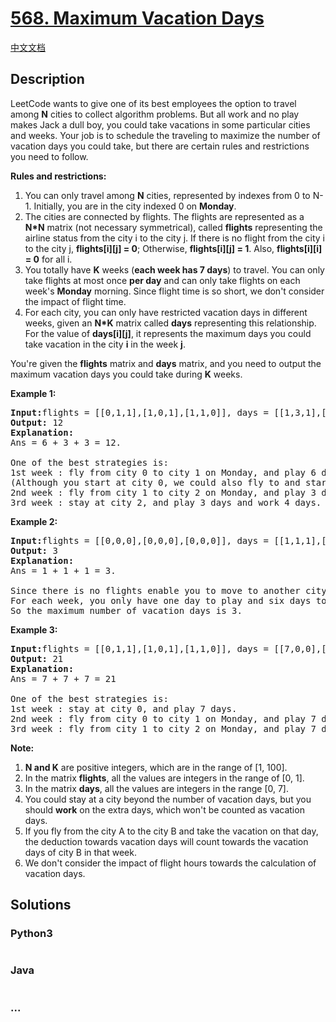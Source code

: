 # [568. Maximum Vacation Days](https://leetcode.com/problems/maximum-vacation-days)

[中文文档](/solution/0500-0599/0568.Maximum%20Vacation%20Days/README.md)

## Description

<p>
LeetCode wants to give one of its best employees the option to travel among <b>N</b> cities to collect algorithm problems. But all work and no play makes Jack a dull boy, you could take vacations in some particular cities and weeks. Your job is to schedule the traveling to maximize the number of vacation days you could take, but there are certain rules and restrictions you need to follow.
</p>

<p><b>Rules and restrictions:</b><br>
<ol>
<li>You can only travel among <b>N</b> cities, represented by indexes from 0 to N-1. Initially, you are in the city indexed 0 on <b>Monday</b>.</li>
<li>The cities are connected by flights. The flights are represented as a <b>N*N</b> matrix (not necessary symmetrical), called <b>flights</b> representing the airline status from the city i to the city j. If there is no flight from the city i to the city j, <b>flights[i][j] = 0</b>; Otherwise, <b>flights[i][j] = 1</b>. Also, <b>flights[i][i] = 0</b> for all i.</li>
<li>You totally have <b>K</b> weeks (<b>each week has 7 days</b>) to travel. You can only take flights at most once <b>per day</b> and can only take flights on each week's <b>Monday</b> morning. Since flight time is so short, we don't consider the impact of flight time.</li>
<li>For each city, you can only have restricted vacation days in different weeks, given an <b>N*K</b> matrix called <b>days</b> representing this relationship. For the value of <b>days[i][j]</b>, it represents the maximum days you could take vacation in the city <b>i</b> in the week <b>j</b>.</li>
</ol>
</p>

<p>You're given the <b>flights</b> matrix and <b>days</b> matrix, and you need to output the maximum vacation days you could take during <b>K</b> weeks.</p>

<p><b>Example 1:</b><br />
<pre>
<b>Input:</b>flights = [[0,1,1],[1,0,1],[1,1,0]], days = [[1,3,1],[6,0,3],[3,3,3]]
<b>Output:</b> 12
<b>Explanation:</b> <br>Ans = 6 + 3 + 3 = 12. <br>
One of the best strategies is:
1st week : fly from city 0 to city 1 on Monday, and play 6 days and work 1 day. <br/>(Although you start at city 0, we could also fly to and start at other cities since it is Monday.) 
2nd week : fly from city 1 to city 2 on Monday, and play 3 days and work 4 days.
3rd week : stay at city 2, and play 3 days and work 4 days.
</pre>
</p>

<p><b>Example 2:</b><br />
<pre>
<b>Input:</b>flights = [[0,0,0],[0,0,0],[0,0,0]], days = [[1,1,1],[7,7,7],[7,7,7]]
<b>Output:</b> 3
<b>Explanation:</b> <br>Ans = 1 + 1 + 1 = 3. <br>
Since there is no flights enable you to move to another city, you have to stay at city 0 for the whole 3 weeks. <br/>For each week, you only have one day to play and six days to work. <br/>So the maximum number of vacation days is 3.
</pre>
</p>

<p><b>Example 3:</b><br />
<pre>
<b>Input:</b>flights = [[0,1,1],[1,0,1],[1,1,0]], days = [[7,0,0],[0,7,0],[0,0,7]]
<b>Output:</b> 21
<b>Explanation:</b><br>Ans = 7 + 7 + 7 = 21<br>
One of the best strategies is:
1st week : stay at city 0, and play 7 days. 
2nd week : fly from city 0 to city 1 on Monday, and play 7 days.
3rd week : fly from city 1 to city 2 on Monday, and play 7 days.
</pre>
</p>

<p><b>Note:</b><br>
<ol>
<li><b>N and K</b> are positive integers, which are in the range of [1, 100].</li>
<li>In the matrix <b>flights</b>, all the values are integers in the range of [0, 1].</li>
<li>In the matrix <b>days</b>, all the values are integers in the range [0, 7].</li>
<li>You could stay at a city beyond the number of vacation days, but you should <b>work</b> on the extra days, which won't be counted as vacation days.</li>
<li>If you fly from the city A to the city B and take the vacation on that day, the deduction towards vacation days will count towards the vacation days of city B in that week.</li>
<li>We don't consider the impact of flight hours towards the calculation of vacation days.</li>
</ol>
</p>

## Solutions

<!-- tabs:start -->

### **Python3**

```python

```

### **Java**

```java

```

### **...**

```

```

<!-- tabs:end -->

